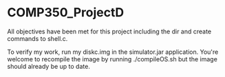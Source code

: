 # COMP350_ProjectD

All objectives have been met for this project including the dir and create commands to shell.c.

To verify my work, run my diskc.img in the simulator.jar application. You're welcome to recompile the image by running ./compileOS.sh but the image should already be up to date.
